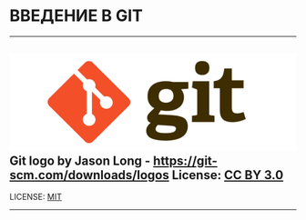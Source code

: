# ВВЕДЕНИЕ В GIT
---
![logo](./logo.png)
Git logo by Jason Long - https://git-scm.com/downloads/logos
License: [CC BY 3.0](https://creativecommons.org/licenses/by/3.0/)
---
LICENSE: [MIT](./license.md)

---

